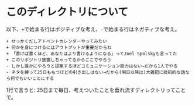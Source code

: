 このディレクトリについて
========================

以下、`+`で始まる行はポジティブな考え、`-`で始まる行はネガティブな考え。

    + せっかくだしアドベントカレンダーやってみたい
    + 何かを身につけるにはアウトプットが重要だからね
    + 「書けば書くほど、あなたはより書けるようになる」ってJoel Spolskyも言ってた
    + このリポジトリ放置しちゃってるからここでやろう
    - しかし誰かにやろうと提案するほどコミュニケーション能力はない→だから1人でやる
    - ネタを縛って25日ももつほどの引き出しはない→だから(明日以降は)大雑把に技術的な話なら何でもいいことにする

1行で言うと: 25日まで毎日、考えついたことを垂れ流すディレクトリってことで。
